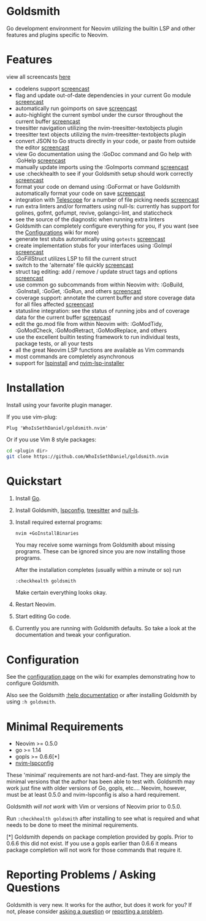 # Goldsmith
Go development environment for Neovim utilizing the builtin LSP and other features and plugins specific to Neovim.

# Features
view all screencasts [here](https://github.com/WhoIsSethDaniel/goldsmith.nvim/wiki/Features-1)

* codelens support [screencast](https://github.com/WhoIsSethDaniel/goldsmith.nvim/wiki/Features-1#codelens-support)
* flag and update out-of-date dependencies in your current Go module [screencast](https://github.com/WhoIsSethDaniel/goldsmith.nvim/wiki/Features-1#go-module-check-for-updates)
* automatically run goimports on save [screencast](https://github.com/WhoIsSethDaniel/goldsmith.nvim/wiki/Features-1#run-goimports-on-save)
* auto-highlight the current symbol under the cursor throughout the current buffer [screencast](https://github.com/WhoIsSethDaniel/goldsmith.nvim/wiki/Features-2#symbol-highlighting)
* treesitter navigation utilizing the nvim-treesitter-textobjects plugin
* treesitter text objects utilizing the nvim-treesitter-textobjects plugin
* convert JSON to Go structs directly in your code, or paste from outside the editor [screencast](https://github.com/WhoIsSethDaniel/goldsmith.nvim/wiki/Features-5#convert-json-to-go-struct)
* view Go documentation using the :GoDoc command and Go help with :GoHelp [screencast](https://github.com/WhoIsSethDaniel/goldsmith.nvim/wiki/Features-2#documentation-and-help)
* manually update imports using the :GoImports command [screencast](https://github.com/WhoIsSethDaniel/goldsmith.nvim/wiki/Features-2#manual-goimports-support)
* use :checkhealth to see if your Goldsmith setup should work correctly [screencast](https://github.com/WhoIsSethDaniel/goldsmith.nvim/wiki/Features-3#use-checkhealth-to-check-goldsmith-setup)
* format your code on demand using :GoFormat or have Goldsmith automatically format your code on save [screencast](https://github.com/WhoIsSethDaniel/goldsmith.nvim/wiki/Features-3#manual-formatting-using-goformat)
* integration with [Telescope](https://github.com/nvim-telescope/telescope.nvim) for a number of file picking needs [screencast](https://github.com/WhoIsSethDaniel/goldsmith.nvim/wiki/Features-6#telescope-integration)
* run extra linters and/or formatters using null-ls: currently has support for golines, gofmt, gofumpt, revive, golangci-lint, and staticcheck
* see the source of the diagnostic when running extra linters
* Goldsmith can completely configure everything for you, if you want (see the [Configurations](https://github.com/WhoIsSethDaniel/goldsmith.nvim/wiki/Configurations) wiki for more)
* generate test stubs automatically using `gotests` [screencast](https://github.com/WhoIsSethDaniel/goldsmith.nvim/wiki/Features-3#switch-to-alternate-file--generate-stub-tests)
* create implementation stubs for your interfaces using :GoImpl [screencast](https://github.com/WhoIsSethDaniel/goldsmith.nvim/wiki/Features-4#create-interface-implementation-stubs)
* :GoFillStruct utilizes LSP to fill the current struct
* switch to the 'alternate' file quickly [screencast](https://github.com/WhoIsSethDaniel/goldsmith.nvim/wiki/Features-3#switch-to-alternate-file--generate-stub-tests)
* struct tag editing: add / remove / update struct tags and options [screencast](https://github.com/WhoIsSethDaniel/goldsmith.nvim/wiki/Features-4#struct-tag-editing)
* use common go subcommands from within Neovim with: :GoBuild, :GoInstall, :GoGet, :GoRun, and others [screencast](https://github.com/WhoIsSethDaniel/goldsmith.nvim/wiki/Features-4#using-gobuild-and-gorun)
* coverage support: annotate the current buffer and store coverage data for all files affected [screencast](https://github.com/WhoIsSethDaniel/goldsmith.nvim/wiki/Features-5#coverage-report)
* statusline integration: see the status of running jobs and of coverage data for the current buffer [screencast](https://github.com/WhoIsSethDaniel/goldsmith.nvim/wiki/Features-5#statusline-integration)
* edit the go.mod file from within Neovim with: :GoModTidy, :GoModCheck, :GoModRetract, :GoModReplace, and others
* use the excellent builtin testing framework to run individual tests, package tests, or all your tests
* all the great Neovim LSP functions are available as Vim commands
* most commands are completely asynchronous
* support for [lspinstall](https://github.com/kabouzeid/nvim-lspinstall) and [nvim-lsp-installer](https://github.com/williamboman/nvim-lsp-installer)

# Installation
Install using your favorite plugin manager. 

If you use vim-plug:
```vim
Plug 'WhoIsSethDaniel/goldsmith.nvim'
```
Or if you use Vim 8 style packages:
```bash
cd <plugin dir>
git clone https://github.com/WhoIsSethDaniel/goldsmith.nvim
```

# Quickstart
1. Install [Go](https://golang.org/dl/).
1. Install Goldsmith, [lspconfig](https://github.com/neovim/nvim-lspconfig), [treesitter](https://github.com/nvim-treesitter/nvim-treesitter) and [null-ls](https://github.com/jose-elias-alvarez/null-ls.nvim).
1. Install required external programs: 
    ```bash
    nvim +GoInstallBinaries
    ```
    You may receive some warnings from Goldsmith about missing programs. These can be ignored since you are now installing those programs.

    After the installation completes (usually within a minute or so) run 
    ```vim
    :checkhealth goldsmith
    ```
    Make certain everything looks okay.
1. Restart Neovim.  
1. Start editing Go code.
1. Currently you are running with Goldsmith defaults. So take a look at the documentation and tweak your configuration.

# Configuration
See the [configuration page](https://github.com/WhoIsSethDaniel/goldsmith.nvim/wiki/Configurations) on the wiki for examples demonstrating how
to configure Goldsmith.

Also see the Goldsmith [:help documentation](https://github.com/WhoIsSethDaniel/goldsmith.nvim/blob/main/doc/goldsmith.txt) or 
after installing Goldsmith by using `:h goldsmith`.

# Minimal Requirements
* Neovim >= 0.5.0
* go >= 1.14
* gopls >= 0.6.6[\*] 
* [nvim-lspconfig](https://github.com/neovim/nvim-lspconfig)

These 'minimal' requirements are not hard-and-fast. They are simply the minimal versions that the author has been able
to test with. Goldsmith may work just fine with older versions of Go, gopls, etc.... Neovim, however, must be at least
0.5.0 and nvim-lspconfig is also a hard requirement.

Goldsmith *will not work* with Vim or versions of Neovim prior to 0.5.0.

Run `:checkhealth goldsmith` after installing to see what is required and what needs to be done to meet the minimal 
requirements.

[\*] Goldsmith depends on package completion provided by gopls. Prior to 0.6.6 this did not exist. If you use a gopls
earlier than 0.6.6 it means package completion will not work for those commands that require it.

# Reporting Problems / Asking Questions
Goldsmith is very new. It works for the author, but does it work for you? If not, please consider [asking a 
question](https://github.com/WhoIsSethDaniel/goldsmith.nvim/discussions) or [reporting a
problem](https://github.com/WhoIsSethDaniel/goldsmith.nvim/issues).
